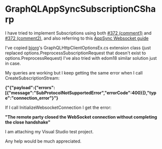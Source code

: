 # GraphQLAppSyncSubscriptionCSharp

I have tried to implement Subscriptions using both [#372 (comment1)](https://github.com/graphql-dotnet/graphql-client/issues/372#issuecomment-964576257) and [#372 (comment2)](https://github.com/graphql-dotnet/graphql-client/issues/372#issuecomment-990590565), and also referring to this [AppSync Websocket guide](https://docs.aws.amazon.com/appsync/latest/devguide/real-time-websocket-client.html)

I've copied [bjorg](https://github.com/bjorg/GraphQlAppSyncTest/tree/main/MyApp)'s GraphQLHttpClientOptionsEx.cs extension class (just replaced options.PreprocessSubscriptionRequest that doesn't exist to options.PreprocessRequest)
I've also tried with edom18 similar solution just in case.

My queries are working but I keep getting the same error when I call CreateSubscriptionStream:

**{"{\"payload\":{\"errors\":[{\"message\":\"SubProtocolNotSupportedError\",\"errorCode\":400}]},\"type\":\"connection_error\"}"}**

If I call InitializeWebsocketConnection I get the error: 

**"The remote party closed the WebSocket connection without completing the close handshake"**

I am attaching my Visual Studio test project.

Any help would be much appreciated.
